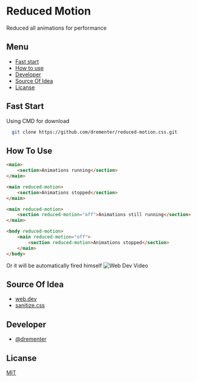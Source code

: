 # Reduced Motion

Reduced all animations for performance 

## Menu

-   [Fast start](#fast-start)
-   [How to use](#how-to-use)
-   [Developer](#developer)
-   [Source Of Idea](#source-of-idea)
-   [Licanse](#licanse)

## Fast Start

Using CMD for download

```bash
  git clone https://github.com/drementer/reduced-motion.css.git
```

## How To Use

```html
<main>
    <section>Animations running</section>
</main>
```

```html
<main reduced-motion>
    <section>Animations stopped</section>
</main>
```

```html
<main reduced-motion>
    <section reduced-motion="off">Animations still running</section>
</main>
```

```html
<body reduced-motion>
    <main reduced-motion="off">
        <section reduced-motion>Animations stopped</section>
    </main>
</body>
```

Or it will be automatically fired himself
![Web Dev Video](auto-fired.gif)

## Source Of Idea
-	[web.dev](https://web.dev/prefers-reduced-motion/)
-	[sanitize.css](https://github.com/csstools/sanitize.css/blob/main/reduce-motion.css)

## Developer

-   [@drementer](https://github.com/drementer)

## Licanse

[MIT](https://choosealicense.com/licenses/mit/)

